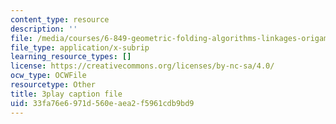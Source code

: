 ```yaml
---
content_type: resource
description: ''
file: /media/courses/6-849-geometric-folding-algorithms-linkages-origami-polyhedra-fall-2012/33fa76e6971d560eaea2f5961cdb9bd9_yvatNaV6Bog.vtt
file_type: application/x-subrip
learning_resource_types: []
license: https://creativecommons.org/licenses/by-nc-sa/4.0/
ocw_type: OCWFile
resourcetype: Other
title: 3play caption file
uid: 33fa76e6-971d-560e-aea2-f5961cdb9bd9
---
```

